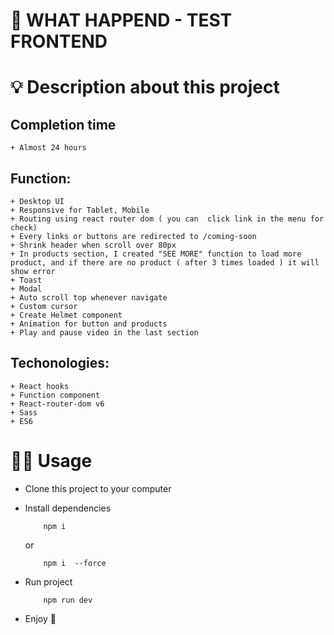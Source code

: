 # 🚀 WHAT HAPPEND - TEST FRONTEND

# 💡 Description about this project

## Completion time
    + Almost 24 hours

## Function:
    + Desktop UI
    + Responsive for Tablet, Mobile
    + Routing using react router dom ( you can  click link in the menu for check)
    + Every links or buttons are redirected to /coming-soon
    + Shrink header when scroll over 80px
    + In products section, I created "SEE MORE" function to load more product, and if there are no product ( after 3 times loaded ) it will show error
    + Toast
    + Modal
    + Auto scroll top whenever navigate
    + Custom cursor
    + Create Helmet component
    + Animation for button and products
    + Play and pause video in the last section

## Techonologies:
    + React hooks
    + Function component
    + React-router-dom v6
    + Sass
    + ES6

# ✍🏻 Usage

- Clone this project to your computer

- Install dependencies
    ```
        npm i 

    ```
    or
    ```
        npm i  --force
    
    ```
- Run project
    ```
        npm run dev 
    
    ```
- Enjoy 🥳
